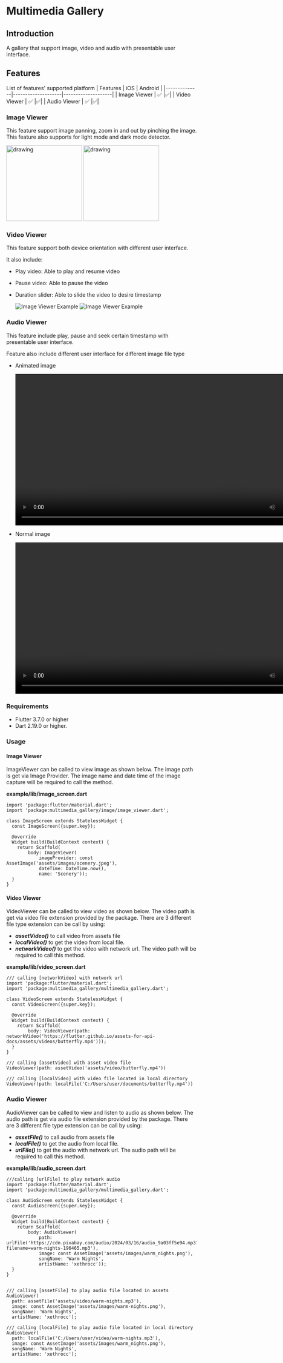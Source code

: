 # Multimedia Gallery

## Introduction

A gallery that support image, video and audio with presentable user interface.

## Features

List of features' supported platform
| Features | iOS | Android |
|--------------|--------------------|--------------------|
| Image Viewer | ✅ |✅|
| Video Viewer | ✅ |✅|
| Audio Viewer | ✅ |✅|

### Image Viewer

This feature support image panning, zoom in and out by pinching the image. This feature also supports for light mode and dark mode detector.

<img src="assets/images/image_viewer_example.gif" alt="drawing" width="200"/>
<img src="assets/images/image_viewer_dark_mode_example.gif" alt="drawing" width="200"/>

### Video Viewer

This feature support both device orientation with different user interface.

It also include:

- Play video: Able to play and resume video
- Pause video: Able to pause the video
- Duration slider: Able to slide the video to desire timestamp

  ![Image Viewer Example](assets/images/play_pause_video_example.gif)
  ![Image Viewer Example](assets/images/slider_example.gif)

### Audio Viewer

This feature include play, pause and seek certain timestamp with presentable user interface.

Feature also include different user interface for different image file type

- Animated image

  <video src="assets/videos/gif_audio_viewer_example.mov" height="400" controls="1"></video>

- Normal image

  <video src="assets/videos/image_audio_viewer_example.mov" height="400" controls="1"></video>

### Requirements

- Flutter 3.7.0 or higher
- Dart 2.19.0 or higher.

### Usage

#### Image Viewer

ImageViewer can be called to view image as shown below. The image path is get via Image Provider. The image name and date time of the image capture will be required to call the method.

**example/lib/image_screen.dart**

```
import 'package:flutter/material.dart';
import 'package:multimedia_gallery/image/image_viewer.dart';

class ImageScreen extends StatelessWidget {
  const ImageScreen({super.key});

  @override
  Widget build(BuildContext context) {
    return Scaffold(
        body: ImageViewer(
            imageProvider: const AssetImage('assets/images/scenery.jpeg'),
            dateTime: DateTime.now(),
            name: 'Scenery'));
  }
}
```

#### Video Viewer

VideoViewer can be called to view video as shown below. The video path is get via video file extension provided by the package. There are 3 different file type extension can be call by using:

- **_assetVideo()_** to call video from assets file
- **_localVideo()_** to get the video from local file.
- **_networkVideo()_** to get the video with network url.
  The video path will be required to call this method.

**example/lib/video_screen.dart**

```
/// calling [networkVideo] with network url
import 'package:flutter/material.dart';
import 'package:multimedia_gallery/multimedia_gallery.dart';

class VideoScreen extends StatelessWidget {
  const VideoScreen({super.key});

  @override
  Widget build(BuildContext context) {
    return Scaffold(
        body: VideoViewer(path: networkVideo('https://flutter.github.io/assets-for-api-docs/assets/videos/butterfly.mp4')));
  }
}

/// calling [assetVideo] with asset video file
VideoViewer(path: assetVideo('assets/video/butterfly.mp4'))

/// calling [localVideo] with video file located in local directory
VideoViewer(path: localFile('C:/Users/user/documents/butterfly.mp4'))
```

### Audio Viewer

AudioViewer can be called to view and listen to audio as shown below. The audio path is get via audio file extension provided by the package. There are 3 different file type extension can be call by using:

- **_assetFile()_** to call audio from assets file
- **_localFile()_** to get the audio from local file.
- **_urlFile()_** to get the audio with network url.
  The audio path will be required to call this method.

**example/lib/audio_screen.dart**

```
///calling [urlFile] to play network audio
import 'package:flutter/material.dart';
import 'package:multimedia_gallery/multimedia_gallery.dart';

class AudioScreen extends StatelessWidget {
  const AudioScreen({super.key});

  @override
  Widget build(BuildContext context) {
    return Scaffold(
        body: AudioViewer(
            path: urlFile('https://cdn.pixabay.com/audio/2024/03/16/audio_9a03ff5e94.mp3?filename=warm-nights-196465.mp3'),
            image: const AssetImage('assets/images/warm_nights.png'),
            songName: 'Warm Nights',
            artistName: 'xethrocc'));
  }
}


/// calling [assetFile] to play audio file located in assets
AudioViewer(
  path: assetFile('assets/video/warm-nights.mp3'),
  image: const AssetImage('assets/images/warm-nights.png'),
  songName: 'Warm Nights',
  artistName: 'xethrocc');

/// calling [localFile] to play audio file located in local directory
AudioViewer(
  path: localFile('C:/Users/user/video/warm-nights.mp3'),
  image: const AssetImage('assets/images/warm_nights.png'),
  songName: 'Warm Nights',
  artistName: 'xethrocc');
```
